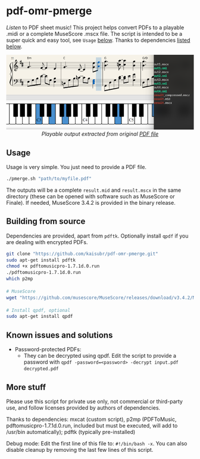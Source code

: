 # pdf-omr-pmerge
_Listen_ to PDF sheet music! This project helps convert PDFs to a playable .midi or a complete MuseScore .mscx file. The script is intended to be a super quick and easy tool, see `Usage` [below](#usage). Thanks to dependencies [listed below](#more-stuff).
<p align="center">
  <img src="media/sample_out.png" style="text-align: center" />
  </br>
  <i>Playable output extracted from original <a href="https://github.com/kaisubr/pdf-omr-pmerge/raw/master/media/original.pdf">PDF file</a></i>
</p>

## Usage
Usage is very simple. You just need to provide a PDF file. 

```bash
./pmerge.sh "path/to/myfile.pdf"
```

The outputs will be a complete `result.mid` and `result.mscx` in the same directory (these can be opened with software such as MuseScore or Finale). If needed, MuseScore 3.4.2 is provided in the binary release.

<!--
## Releases
Download from the release pane, and run `install.sh`:
```bash
./install.sh
```
-->

## Building from source
Dependencies are provided, apart from `pdftk`. Optionally install `qpdf` if you are dealing with encrypted PDFs.

```bash
git clone "https://github.com/kaisubr/pdf-omr-pmerge.git"
sudo apt-get install pdftk
chmod +x pdftomusicpro-1.7.1d.0.run
./pdftomusicpro-1.7.1d.0.run
which p2mp

# MuseScore
wget "https://github.com/musescore/MuseScore/releases/download/v3.4.2/MuseScore-3.4.2-x86_64.AppImage"

# Install qpdf, optional
sudo apt-get install qpdf 
```

## Known issues and solutions
* Password-protected PDFs:
     - They can be decrypted using qpdf. Edit the script to provide a password with `qpdf -password=<password> -decrypt input.pdf decrypted.pdf`

## More stuff
Please use this script for private use only, not commercial or third-party use, and follow licenses provided by authors of dependencies.

Thanks to dependencies: mxcat (custom script), p2mp (PDFToMusic, pdftomusicpro-1.7.1d.0.run, included but must be executed, will add to /usr/bin automatically); pdftk (typically pre-installed)
 
Debug mode: Edit the first line of this file to: `#!/bin/bash -x`. You can also disable cleanup by removing the last few lines of this script.

<!-- cd musicxml && clear && echo -e "\n\n\n\n\n" && ls -1 && cd .. && ls | grep "mid" && echo -e "\n\n\n\n\n\n\n\n" -->
